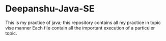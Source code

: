 # Deepanshu-Java-SE

This is my practice of java; this repository contains all my practice in topic vise manner
Each file contain all the important execution of a particuler topic.
